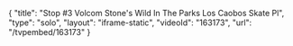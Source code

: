 {
    "title": "Stop #3 Volcom Stone's Wild In The Parks Los Caobos Skate Pl",
    "type": "solo",
    "layout": "iframe-static",
    "videoId": "163173",
    "url": "\/tvpembed\/163173"
}
